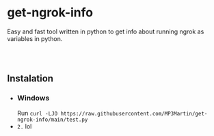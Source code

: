 # get-ngrok-info
Easy and fast tool written in python to get info about running ngrok as variables in python.
### ‎



## Instalation
* ### Windows
	Run `curl -LJO https://raw.githubusercontent.com/MP3Martin/get-ngrok-info/main/test.py`
* `2.` lol
